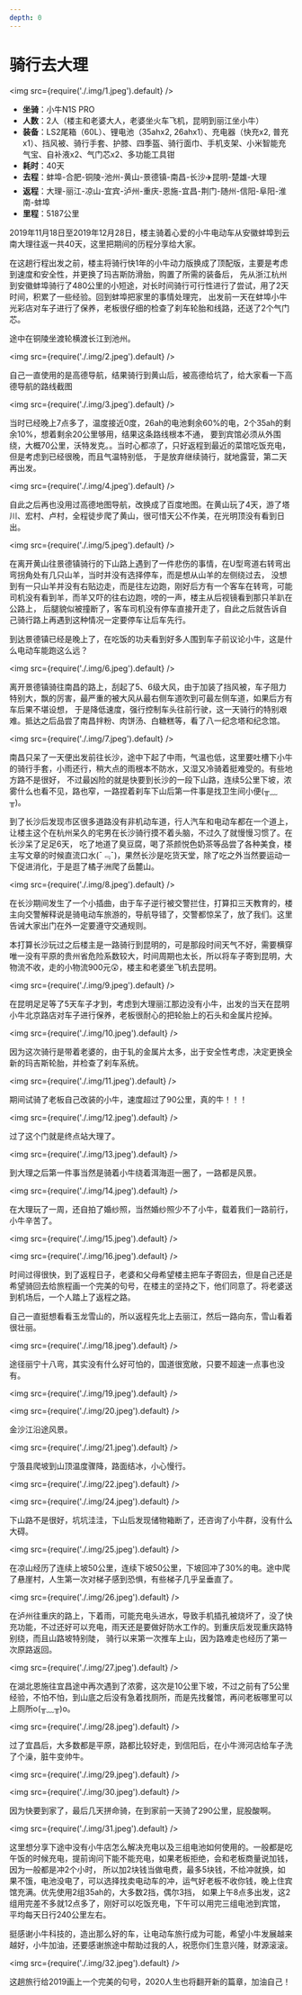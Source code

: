 ```yaml
---
depth: 0
---
```


# 骑行去大理

<img src={require('./.img/1.jpeg').default} />

- **坐骑**：小牛N1S PRO
- **人数**：2人（楼主和老婆大人，老婆坐火车飞机，昆明到丽江坐小牛）
- **装备**：LS2尾箱（60L）、锂电池（35ahx2, 26ahx1）、充电器（快充x2, 普充x1）、挡风被、骑行手套、护膝、四季盔、骑行面巾、手机支架、小米智能充气宝、自补液x2、气门芯x2、多功能工具钳
- **耗时**：40天
- **去程**：蚌埠-合肥-铜陵-池州-黄山-景德镇-南昌-长沙:airplane:昆明-楚雄-大理
- **返程**：大理-丽江-凉山-宜宾-泸州-重庆-恩施-宜昌-荆门-随州-信阳-阜阳-淮南-蚌埠
- **里程**：5187公里

2019年11月18日至2019年12月28日，楼主骑着心爱的小牛电动车从安徽蚌埠到云南大理往返一共40天，这里把期间的历程分享给大家。

在这趟行程出发之前，楼主将骑行快1年的小牛动力版换成了顶配版，主要是考虑到速度和安全性，并更换了玛吉斯防滑胎，购置了所需的装备后，
先从浙江杭州到安徽蚌埠骑行了480公里的小短途，对长时间骑行可行性进行了尝试，用了2天时间，积累了一些经验。回到蚌埠把家里的事情处理完，
出发前一天在蚌埠小牛光彩店对车子进行了保养，老板很仔细的检查了刹车轮胎和线路，还送了2个气门芯。

途中在铜陵坐渡轮横渡长江到池州。

<img src={require('./.img/2.jpeg').default} />

自己一直使用的是高德导航，结果骑行到黄山后，被高德给坑了，给大家看一下高德导航的路线截图

<img src={require('./.img/3.jpeg').default} />

当时已经晚上7点多了，温度接近0度，26ah的电池剩余60%的电，2个35ah的剩余10%，想着剩余20公里够用，结果这条路线根本不通，
要到宾馆必须从外围绕，大概70公里，沃特发克。。当时心都凉了，只好返程到最近的菜馆吃饭充电，但是考虑到已经很晚，而且气温特别低，
于是放弃继续骑行，就地露营，第二天再出发。

<img src={require('./.img/4.jpeg').default} />

自此之后再也没用过高德地图导航，改换成了百度地图。在黄山玩了4天，游了塔川、宏村、卢村，全程徒步爬了黄山，很可惜天公不作美，在光明顶没有看到日出。

<img src={require('./.img/5.jpeg').default} />

在离开黄山往景德镇骑行的下山路上遇到了一件悲伤的事情，在U型弯道右转弯出弯拐角处有几只山羊，当时并没有选择停车，而是想从山羊的左侧绕过去，
没想到有一只山羊并没有右贴边走，而是往左边跑，刚好后方有一个客车在转弯，可能司机没有看到羊，而羊又吓的往右边跑，嗙的一声，楼主从后视镜看到那只羊趴在公路上，
后腿貌似被撞断了，客车司机没有停车直接开走了，自此之后就告诉自己骑行路上再遇到这种情况一定要停车让后车先行。

到达景德镇已经是晚上了，在吃饭的功夫看到好多人围到车子前议论小牛，这是什么电动车能跑这么远？

<img src={require('./.img/6.jpeg').default} />

离开景德镇骑往南昌的路上，刮起了5、6级大风，由于加装了挡风被，车子阻力特别大，飘的厉害，最严重的被大风从最右侧车道吹到可最左侧车道，如果后方有车后果不堪设想，
于是降低速度，强行控制车头往前行驶，这一天骑行的特别艰难。抵达之后品尝了南昌拌粉、肉饼汤、白糖糕等，看了八一纪念塔和纪念馆。

<img src={require('./.img/7.jpeg').default} />

南昌只呆了一天便出发前往长沙，途中下起了中雨，气温也低，这里要吐槽下小牛的骑行手套，小雨还行，稍大点的雨根本不防水，又湿又冷骑着挺难受的。有些地方路不是很好，
不过最凶险的就是快要到长沙的一段下山路，连续5公里下坡，浓雾什么也看不见，路也窄，一路捏着刹车下山后第一件事是找卫生间小便(╥﹏╥)。

到了长沙后发现市区很多道路没有非机动车道，行人汽车和电动车都在一个道上，让楼主这个在杭州呆久的宅男在长沙骑行摸不着头脑，不过久了就慢慢习惯了。在长沙呆了足足6天，
吃了地道了臭豆腐，喝了茶颜悦色奶茶等品尝了各种美食，楼主写文章的时候直流口水(¯﹃¯)，果然长沙是吃货天堂，除了吃之外当然要运动一下促进消化，于是逛了橘子洲爬了岳麓山。

<img src={require('./.img/8.jpeg').default} />

在长沙期间发生了一个小插曲，由于车子逆行被交警拦住，打算扣三天教育的，楼主向交警解释说是骑电动车旅游的，导航导错了，交警都惊呆了，放了我们。这里告诫大家出门在外一定要遵守交通规则。

本打算长沙玩过之后楼主是一路骑行到昆明的，可是那段时间天气不好，需要横穿唯一没有平原的贵州省危险系数较大，时间周期也太长，所以将车子寄到昆明，大物流不收，走的小物流900元😲，楼主和老婆坐飞机去昆明。

<img src={require('./.img/9.jpeg').default} />

在昆明足足等了5天车子才到，考虑到大理丽江那边没有小牛，出发的当天在昆明小牛北京路店对车子进行保养，老板很耐心的把轮胎上的石头和金属片挖掉。

<img src={require('./.img/10.jpeg').default} />

因为这次骑行是带着老婆的，由于轧的金属片太多，出于安全性考虑，决定更换全新的玛吉斯轮胎，并检查了刹车系统。

<img src={require('./.img/11.jpeg').default} />

期间试骑了老板自己改装的小牛，速度超过了90公里，真的牛！！！

<img src={require('./.img/12.jpeg').default} />

过了这个门就是终点站大理了。

<img src={require('./.img/13.jpeg').default} />

到大理之后第一件事当然是骑着小牛绕着洱海逛一圈了，一路都是风景。

<img src={require('./.img/14.jpeg').default} />

在大理玩了一周，还自拍了婚纱照，当然婚纱照少不了小牛，载着我们一路前行，小牛辛苦了。

<img src={require('./.img/15.jpeg').default} />

<img src={require('./.img/16.jpeg').default} />

时间过得很快，到了返程日子，老婆和父母希望楼主把车子寄回去，但是自己还是希望骑回去给旅程画一个完美的句号，在楼主的坚持之下，他们同意了。将老婆送到机场后，一个人踏上了返程之路。

自己一直挺想看看玉龙雪山的，所以返程先北上去丽江，然后一路向东，雪山看着很壮丽。

<img src={require('./.img/18.jpeg').default} />

途径丽宁十八弯，其实没有什么好可怕的，国道很宽敞，只要不超速一点事也没有。

<img src={require('./.img/19.jpeg').default} />

<img src={require('./.img/20.jpeg').default} />

金沙江沿途风景。

<img src={require('./.img/21.jpeg').default} />

宁蒗县爬坡到山顶温度骤降，路面结冰，小心慢行。

<img src={require('./.img/22.jpeg').default} />

<img src={require('./.img/24.jpeg').default} />

下山路不是很好，坑坑洼洼，下山后发现储物箱断了，还咨询了小牛群，没有什么大碍。

<img src={require('./.img/25.jpeg').default} />

在凉山经历了连续上坡50公里，连续下坡50公里，下坡回冲了30%的电。途中爬了悬崖村，人生第一次对梯子感到恐惧，有些梯子几乎呈垂直了。

<img src={require('./.img/26.jpeg').default} />

在泸州往重庆的路上，下着雨，可能充电头进水，导致手机插孔被烧坏了，没了快充功能，不过还好可以充电，雨天还是要做好防水工作的。到重庆后发现重庆路特别绕，而且山路坡特别陡，
骑行以来第一次推车上山，因为路难走也经历了第一次原路返回。

<img src={require('./.img/27.jpeg').default} />

在湖北恩施往宜昌途中再次遇到了浓雾，这次是10公里下坡，不过之前有了5公里经验，不怕不怕，到山底之后没有急着找厕所，而是先找餐馆，再问老板哪里可以上厕所o(╥﹏╥)o。

<img src={require('./.img/28.jpeg').default} />

过了宜昌后，大多数都是平原，路都比较好走，到信阳后，在小牛浉河店给车子洗了个澡，脏牛变帅牛。

<img src={require('./.img/29.jpeg').default} />

<img src={require('./.img/30.jpeg').default} />

因为快要到家了，最后几天拼命骑，在到家前一天骑了290公里，屁股酸啊。

<img src={require('./.img/31.jpeg').default} />

这里想分享下途中没有小牛店怎么解决充电以及三组电池如何使用的。一般都是吃午饭的时候充电，提前询问下能不能充电，如果老板拒绝，会和老板商量说加钱，因为一般都是冲2个小时，
所以加2块钱当做电费，最多5块钱，不给冲就换，如果不饿，电池没电了，可以选择找卖电动车的冲，运气好老板不收你钱，晚上住宾馆充满。优先使用2组35ah的，大多数2挡，偶尔3挡，
如果上午8点多出发，这2组用完差不多就12点多了，刚好可以吃饭充电，下午可以用完三组电池到宾馆，平均每天日行240公里左右。

挺感谢小牛科技的，造出那么好的车，让电动车旅行成为可能，希望小牛发展越来越好，小牛加油，还要感谢旅途中帮助过我的人，祝愿你们生意兴隆，财源滚滚。

<img src={require('./.img/32.jpeg').default} />

这趟旅行给2019画上一个完美的句号，2020人生也将翻开新的篇章，加油自己！
